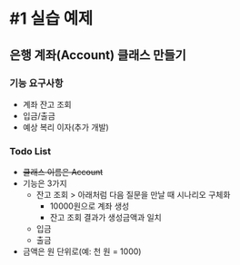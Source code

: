 # #1 실습 예제

## 은행 계좌(Account) 클래스 만들기

### 기능 요구사항

- 계좌 잔고 조회
- 입금/출금
- 예상 복리 이자(추가 개발)

### Todo List

- ~~클래스 이름은 Account~~
- 기능은 3가지
  - 잔고 조회 > 아래처럼 다음 질문을 만날 때 시나리오 구체화
    - 10000원으로 계좌 생성
    - 잔고 조회 결과가 생성금액과 일치
  - 입금
  - 출금
- 금액은 원 단위로(예: 천 원 = 1000)